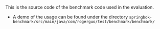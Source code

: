 This is the source code of the benchmark code used in the evaluation.
- A demo of the usage can be found under the directory `springbok-benchmark/src/main/java/com/rogerguo/test/benchmark/benchmark/`
